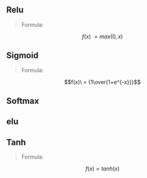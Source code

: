 ## Relu
> Formula:

$$f(x)\ = max(0, x)$$

## Sigmoid
> Formula:

$$f(x)\ = {1\over{1+e^{-x}}}$$
## Softmax
## elu
## Tanh
> Formula:

$$f(x) = tanh(x)$$

